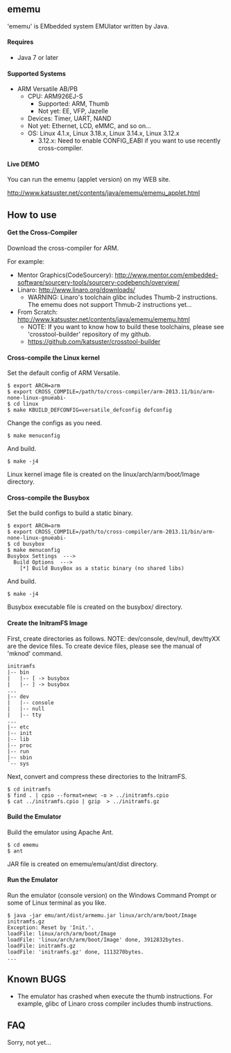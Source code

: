## ememu
'ememu' is EMbedded system EMUlator written by Java.

#### Requires
* Java 7 or later

#### Supported Systems
* ARM Versatile AB/PB
  * CPU: ARM926EJ-S
    * Supported: ARM, Thumb
    * Not yet: EE, VFP, Jazelle
  * Devices: Timer, UART, NAND
  * Not yet: Ethernet, LCD, eMMC, and so on...
  * OS: Linux 4.1.x, Linux 3.18.x, Linux 3.14.x, Linux 3.12.x
    * 3.12.x: Need to enable CONFIG_EABI if you want to use recently cross-compiler.

#### Live DEMO
You can run the ememu (applet version) on my WEB site.

http://www.katsuster.net/contents/java/ememu/ememu_applet.html


## How to use
#### Get the Cross-Compiler
Download the cross-compiler for ARM.

For example: 
* Mentor Graphics(CodeSourcery): http://www.mentor.com/embedded-software/sourcery-tools/sourcery-codebench/overview/
* Linaro: http://www.linaro.org/downloads/
  * WARNING: Linaro's toolchain glibc includes Thumb-2 instructions. The ememu does not support Thmub-2 instructions yet...
* From Scratch: http://www.katsuster.net/contents/java/ememu/ememu.html
  * NOTE: If you want to know how to build these toolchains, please see 'crosstool-builder' repository of my github.
  * https://github.com/katsuster/crosstool-builder

#### Cross-compile the Linux kernel
Set the default config of ARM Versatile.

    $ export ARCH=arm
    $ export CROSS_COMPILE=/path/to/cross-compiler/arm-2013.11/bin/arm-none-linux-gnueabi-
    $ cd linux
    $ make KBUILD_DEFCONFIG=versatile_defconfig defconfig

Change the configs as you need.

    $ make menuconfig

And build.

    $ make -j4

Linux kernel image file is created on the linux/arch/arm/boot/Image directory.

#### Cross-compile the Busybox
Set the build configs to build a static binary.

    $ export ARCH=arm
    $ export CROSS_COMPILE=/path/to/cross-compiler/arm-2013.11/bin/arm-none-linux-gnueabi-
    $ cd busybox
    $ make menuconfig
    Busybox Settings  --->
      Build Options  --->
        [*] Build BusyBox as a static binary (no shared libs)

And build.

    $ make -j4

Busybox executable file is created on the busybox/ directory.

#### Create the InitramFS Image
First, create directories as follows.
NOTE: dev/console, dev/null, dev/ttyXX are the device files.
To create device files, please see the manual of 'mknod' command.

    initramfs
    |-- bin
    |   |-- [ -> busybox
    |   |-- ] -> busybox
    ...
    |-- dev
    |   |-- console
    |   |-- null
    |   |-- tty
    ...
    |-- etc
    |-- init
    |-- lib
    |-- proc
    |-- run
    |-- sbin
    `-- sys

Next, convert and compress these directories to the InitramFS.

    $ cd initramfs
    $ find . | cpio --format=newc -o > ../initramfs.cpio
    $ cat ../initramfs.cpio | gzip  > ../initramfs.gz

#### Build the Emulator
Build the emulator using Apache Ant.

    $ cd ememu
    $ ant

JAR file is created on ememu/emu/ant/dist directory.

#### Run the Emulator
Run the emulator (console version) on the Windows Command Prompt 
or some of Linux terminal as you like.

    $ java -jar emu/ant/dist/armemu.jar linux/arch/arm/boot/Image initramfs.gz
    Exception: Reset by 'Init.'.
    loadFile: linux/arch/arm/boot/Image
    loadFile: 'linux/arch/arm/boot/Image' done, 3912832bytes.
    loadFile: initramfs.gz
    loadFile: 'initramfs.gz' done, 1113270bytes.
    ...

## Known BUGS
* The emulator has crashed when execute the thumb instructions.
For example, glibc of Linaro cross compiler includes thumb instructions.

## FAQ
Sorry, not yet...
